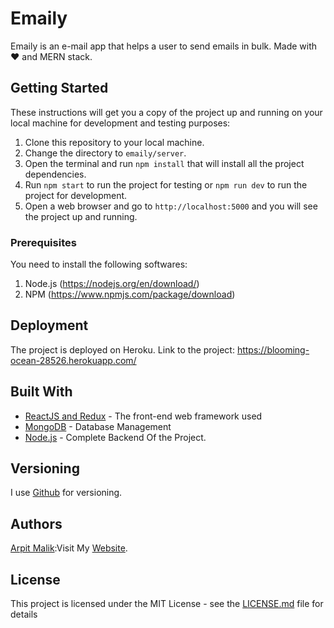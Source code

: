 # Emaily

Emaily is an e-mail app that helps a user to send emails in bulk.
Made with :heart: and MERN stack.

## Getting Started

These instructions will get you a copy of the project up and running on your local machine for development and testing purposes:
1. Clone this repository to your local machine.
2. Change the directory to `emaily/server`.
3. Open the terminal and run `npm install` that will install all the project dependencies.
4. Run `npm start` to run the project for testing or `npm run dev` to run the project for development.
5. Open a web browser and go to `http://localhost:5000` and you will see the project up and running.


### Prerequisites

You need to install the following softwares:

1. Node.js (https://nodejs.org/en/download/)
2. NPM (https://www.npmjs.com/package/download)

## Deployment

The project is deployed on Heroku.
Link to the project: https://blooming-ocean-28526.herokuapp.com/

<!-- Deployment Target
https://git.heroku.com/blooming-ocean-28526.git
-->

## Built With

* [ReactJS and Redux](https://reactjs.org/) - The front-end web framework used
* [MongoDB](https://www.mongodb.com/) - Database Management
* [Node.js](https://nodejs.org/en/) - Complete Backend Of the Project.

## Versioning

I use [Github](https://github.com/) for versioning.

## Authors

[Arpit Malik](https://github.com/arpitmalik):Visit My [Website](http://www.arpitmalik.me).

## License

This project is licensed under the MIT License - see the [LICENSE.md](LICENSE.md) file for details